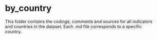 # by_country

This folder contains the codings, comments and sources for all indicators and countries in the dataset. Each .md file corresponds to a specific country.